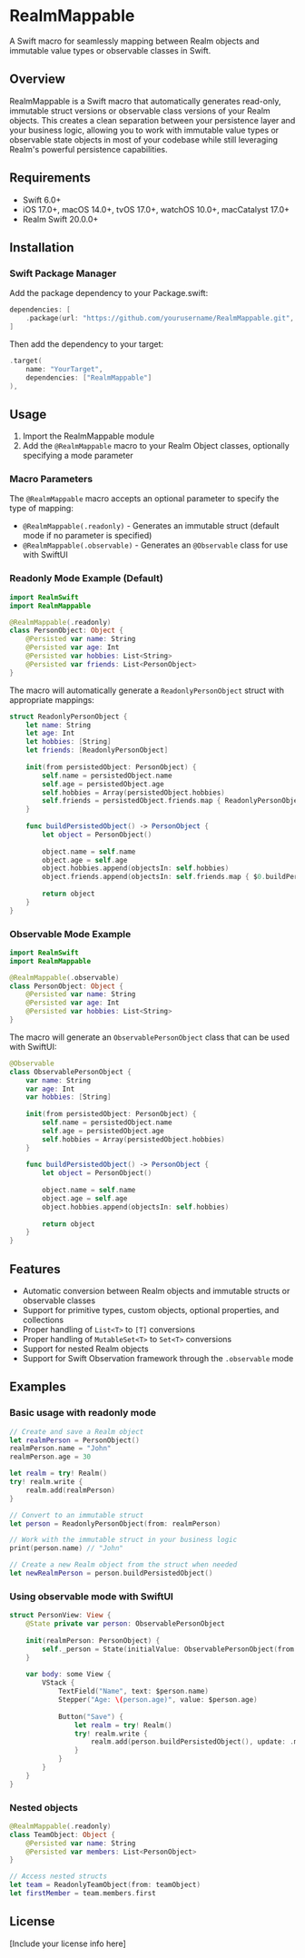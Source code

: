 # RealmMappable

A Swift macro for seamlessly mapping between Realm objects and immutable value types or observable classes in Swift.

## Overview

RealmMappable is a Swift macro that automatically generates read-only, immutable struct versions or observable class versions of your Realm objects. This creates a clean separation between your persistence layer and your business logic, allowing you to work with immutable value types or observable state objects in most of your codebase while still leveraging Realm's powerful persistence capabilities.

## Requirements

- Swift 6.0+
- iOS 17.0+, macOS 14.0+, tvOS 17.0+, watchOS 10.0+, macCatalyst 17.0+
- Realm Swift 20.0.0+

## Installation

### Swift Package Manager

Add the package dependency to your Package.swift:

```swift
dependencies: [
    .package(url: "https://github.com/yourusername/RealmMappable.git", from: "1.0.0")
]
```

Then add the dependency to your target:

```swift
.target(
    name: "YourTarget",
    dependencies: ["RealmMappable"]
),
```

## Usage

1. Import the RealmMappable module
2. Add the `@RealmMappable` macro to your Realm Object classes, optionally specifying a mode parameter

### Macro Parameters

The `@RealmMappable` macro accepts an optional parameter to specify the type of mapping:

- `@RealmMappable(.readonly)` - Generates an immutable struct (default mode if no parameter is specified)
- `@RealmMappable(.observable)` - Generates an `@Observable` class for use with SwiftUI

### Readonly Mode Example (Default)

```swift
import RealmSwift
import RealmMappable

@RealmMappable(.readonly)
class PersonObject: Object {
    @Persisted var name: String
    @Persisted var age: Int
    @Persisted var hobbies: List<String>
    @Persisted var friends: List<PersonObject>
}
```

The macro will automatically generate a `ReadonlyPersonObject` struct with appropriate mappings:

```swift
struct ReadonlyPersonObject {
    let name: String
    let age: Int
    let hobbies: [String]
    let friends: [ReadonlyPersonObject]
    
    init(from persistedObject: PersonObject) {
        self.name = persistedObject.name
        self.age = persistedObject.age
        self.hobbies = Array(persistedObject.hobbies)
        self.friends = persistedObject.friends.map { ReadonlyPersonObject(from: $0) }
    }
    
    func buildPersistedObject() -> PersonObject {
        let object = PersonObject()
        
        object.name = self.name
        object.age = self.age
        object.hobbies.append(objectsIn: self.hobbies)
        object.friends.append(objectsIn: self.friends.map { $0.buildPersistedObject() })
        
        return object
    }
}
```

### Observable Mode Example

```swift
import RealmSwift
import RealmMappable

@RealmMappable(.observable)
class PersonObject: Object {
    @Persisted var name: String
    @Persisted var age: Int
    @Persisted var hobbies: List<String>
}
```

The macro will generate an `ObservablePersonObject` class that can be used with SwiftUI:

```swift
@Observable
class ObservablePersonObject {
    var name: String
    var age: Int
    var hobbies: [String]
    
    init(from persistedObject: PersonObject) {
        self.name = persistedObject.name
        self.age = persistedObject.age
        self.hobbies = Array(persistedObject.hobbies)
    }
    
    func buildPersistedObject() -> PersonObject {
        let object = PersonObject()
        
        object.name = self.name
        object.age = self.age
        object.hobbies.append(objectsIn: self.hobbies)
        
        return object
    }
}
```

## Features

- Automatic conversion between Realm objects and immutable structs or observable classes
- Support for primitive types, custom objects, optional properties, and collections
- Proper handling of `List<T>` to `[T]` conversions
- Proper handling of `MutableSet<T>` to `Set<T>` conversions
- Support for nested Realm objects
- Support for Swift Observation framework through the `.observable` mode

## Examples

### Basic usage with readonly mode

```swift
// Create and save a Realm object
let realmPerson = PersonObject()
realmPerson.name = "John"
realmPerson.age = 30

let realm = try! Realm()
try! realm.write {
    realm.add(realmPerson)
}

// Convert to an immutable struct
let person = ReadonlyPersonObject(from: realmPerson)

// Work with the immutable struct in your business logic
print(person.name) // "John"

// Create a new Realm object from the struct when needed
let newRealmPerson = person.buildPersistedObject()
```

### Using observable mode with SwiftUI

```swift
struct PersonView: View {
    @State private var person: ObservablePersonObject
    
    init(realmPerson: PersonObject) {
        self._person = State(initialValue: ObservablePersonObject(from: realmPerson))
    }
    
    var body: some View {
        VStack {
            TextField("Name", text: $person.name)
            Stepper("Age: \(person.age)", value: $person.age)
            
            Button("Save") {
                let realm = try! Realm()
                try! realm.write {
                    realm.add(person.buildPersistedObject(), update: .modified)
                }
            }
        }
    }
}
```

### Nested objects

```swift
@RealmMappable(.readonly)
class TeamObject: Object {
    @Persisted var name: String
    @Persisted var members: List<PersonObject>
}

// Access nested structs
let team = ReadonlyTeamObject(from: teamObject)
let firstMember = team.members.first
```

## License

[Include your license info here]
